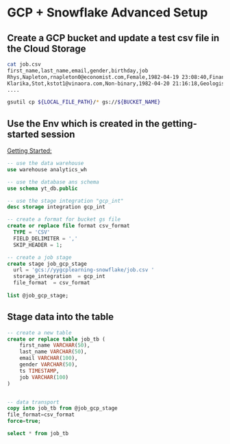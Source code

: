 # GCP + Snowflake Advanced Setup


## Create a GCP bucket and update a test csv file in the Cloud Storage

```bash
cat job.csv
first_name,last_name,email,gender,birthday,job
Rhys,Napleton,rnapleton0@economist.com,Female,1982-04-19 23:08:40,Financial Advisor
Klarika,Stot,kstot1@vinaora.com,Non-binary,1982-04-20 21:16:18,Geologist IV
....

gsutil cp ${LOCAL_FILE_PATH}/* gs://${BUCKET_NAME}
```

## Use the Env which is created in the getting-started session

[Getting Started:](https://github.com/yuyatinnefeld/snowflake/tree/main/getting-started)


```sql
-- use the data warehouse
use warehouse analytics_wh

-- use the database ans schema
use schema yt_db.public

-- use the stage integration "gcp_int"
desc storage integration gcp_int
```

```sql
-- create a format for bucket gs file
create or replace file format csv_format
  TYPE = 'CSV'
  FIELD_DELIMITER = ','
  SKIP_HEADER = 1;

-- create a job stage 
create stage job_gcp_stage
  url = 'gcs://yygcplearning-snowflake/job.csv '
  storage_integration  = gcp_int
  file_format  = csv_format
  
list @job_gcp_stage;
```
  
## Stage data into the table
```sql
-- create a new table
create or replace table job_tb (
    first_name VARCHAR(50), 
    last_name VARCHAR(50),
    email VARCHAR(100),
    gender VARCHAR(50), 
    ts TIMESTAMP,
    job VARCHAR(100)
)


-- data transport
copy into job_tb from @job_gcp_stage
file_format=csv_format
force=true;

select * from job_tb
```

